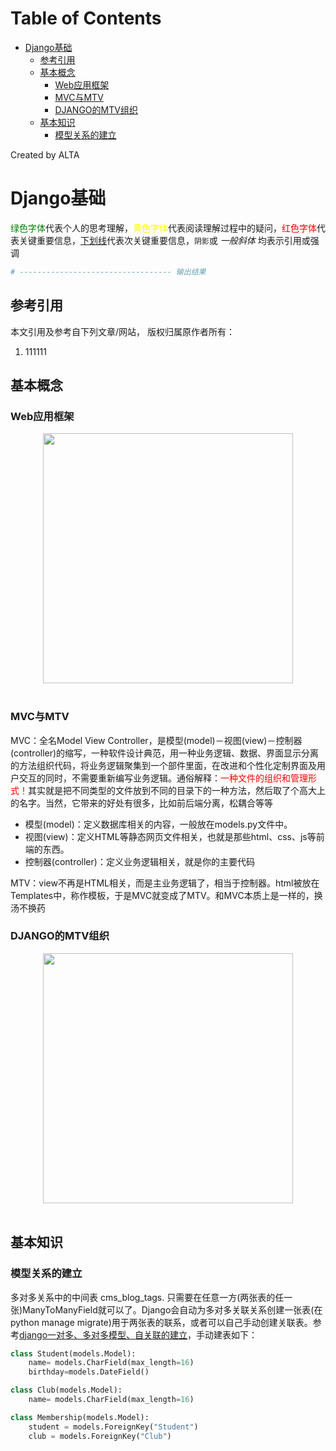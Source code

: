 
Table of Contents
=================

   * [Django基础](#django基础)
      * [参考引用](#参考引用)
      * [基本概念](#基本概念)
         * [Web应用框架](#web应用框架)
         * [MVC与MTV](#mvc与mtv)
         * [DJANGO的MTV组织](#django的mtv组织)
      * [基本知识](#基本知识)
         * [模型关系的建立](#模型关系的建立)

Created by ALTA
# Django基础  
<font color=#008000>绿色字体</font>代表个人的思考理解，<font color=Yellow>黄色字体</font>代表阅读理解过程中的疑问，<font color=Red>红色字体</font>代表关键重要信息，<u>下划线</u>代表次关键重要信息，`阴影`或 *一般斜体* 均表示引用或强调 

```python
# ---------------------------------- 输出结果
```

## 参考引用  

本文引用及参考自下列文章/网站， 版权归属原作者所有：

1. 111111

## 基本概念  

### Web应用框架  

<div align="center"> <img src="https://blackholemedia.github.io/documents/statics/django_web_framework.jpg" width="400px"> </div><br>

### MVC与MTV  

MVC：全名Model View Controller，是模型(model)－视图(view)－控制器(controller)的缩写，一种软件设计典范，用一种业务逻辑、数据、界面显示分离的方法组织代码，将业务逻辑聚集到一个部件里面，在改进和个性化定制界面及用户交互的同时，不需要重新编写业务逻辑。通俗解释：<font color=Red>一种文件的组织和管理形式！</font>其实就是把不同类型的文件放到不同的目录下的一种方法，然后取了个高大上的名字。当然，它带来的好处有很多，比如前后端分离，松耦合等等  

- 模型(model)：定义数据库相关的内容，一般放在models.py文件中。
- 视图(view)：定义HTML等静态网页文件相关，也就是那些html、css、js等前端的东西。
- 控制器(controller)：定义业务逻辑相关，就是你的主要代码

MTV：view不再是HTML相关，而是主业务逻辑了，相当于控制器。html被放在Templates中，称作模板，于是MVC就变成了MTV。和MVC本质上是一样的，换汤不换药

### DJANGO的MTV组织  

<div align="center"> <img src="https://blackholemedia.github.io/documents/statics/django_mtv.jpg" width="400px"> </div><br>



## 基本知识  

### 模型关系的建立  

多对多关系中的中间表 cms_blog_tags. 只需要在任意一方(两张表的任一张)ManyToManyField就可以了。Django会自动为多对多关联关系创建一张表(在python manage migrate)用于两张表的联系，或者可以自己手动创建关联表。参考[django一对多、多对多模型、自关联的建立](https://www.cnblogs.com/chichung/p/9905835.html)，手动建表如下：

```python
class Student(models.Model):
    name= models.CharField(max_length=16)
    birthday=models.DateField()

class Club(models.Model):
    name= models.CharField(max_length=16)

class Membership(models.Model):
    student = models.ForeignKey("Student")
    club = models.ForeignKey("Club")
```

